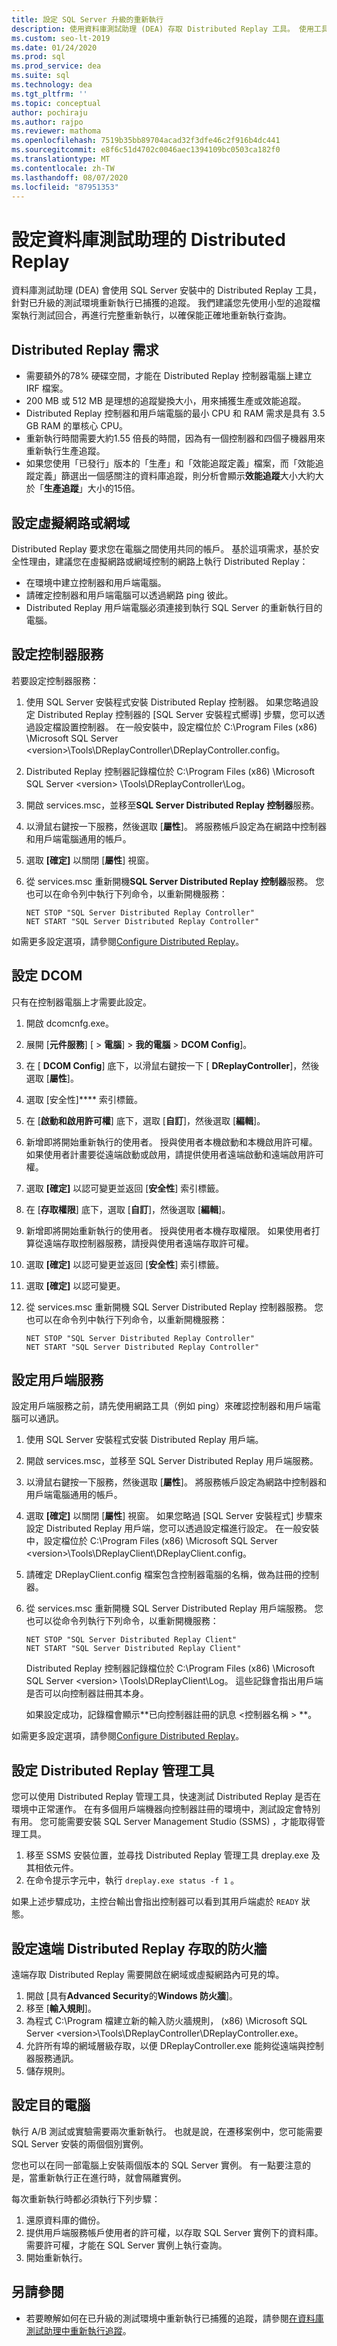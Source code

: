 ```yaml
---
title: 設定 SQL Server 升級的重新執行
description: 使用資料庫測試助理 (DEA) 存取 Distributed Replay 工具。 使用工具，針對已升級的測試環境重新執行已捕獲的追蹤。
ms.custom: seo-lt-2019
ms.date: 01/24/2020
ms.prod: sql
ms.prod_service: dea
ms.suite: sql
ms.technology: dea
ms.tgt_pltfrm: ''
ms.topic: conceptual
author: pochiraju
ms.author: rajpo
ms.reviewer: mathoma
ms.openlocfilehash: 7519b35bb89704acad32f3dfe46c2f916b4dc441
ms.sourcegitcommit: e8f6c51d4702c0046aec1394109bc0503ca182f0
ms.translationtype: MT
ms.contentlocale: zh-TW
ms.lasthandoff: 08/07/2020
ms.locfileid: "87951353"
---
```

# <a name="configure-distributed-replay-for-database-experimentation-assistant"></a>設定資料庫測試助理的 Distributed Replay

資料庫測試助理 (DEA) 會使用 SQL Server 安裝中的 Distributed Replay 工具，針對已升級的測試環境重新執行已捕獲的追蹤。 我們建議您先使用小型的追蹤檔案執行測試回合，再進行完整重新執行，以確保能正確地重新執行查詢。

## <a name="distributed-replay-requirements"></a>Distributed Replay 需求

- 需要額外的78% 硬碟空間，才能在 Distributed Replay 控制器電腦上建立 IRF 檔案。
- 200 MB 或 512 MB 是理想的追蹤變換大小，用來捕獲生產或效能追蹤。
- Distributed Replay 控制器和用戶端電腦的最小 CPU 和 RAM 需求是具有 3.5 GB RAM 的單核心 CPU。
- 重新執行時間需要大約1.55 倍長的時間，因為有一個控制器和四個子機器用來重新執行生產追蹤。
- 如果您使用「已發行」版本的「生產」和「效能追蹤定義」檔案，而「效能追蹤定義」篩選出一個感關注的資料庫追蹤，則分析會顯示**效能追蹤**大小大約大於「**生產追蹤**」大小的15倍。

## <a name="set-up-a-virtual-network-or-domain"></a>設定虛擬網路或網域

Distributed Replay 要求您在電腦之間使用共同的帳戶。 基於這項需求，基於安全性理由，建議您在虛擬網路或網域控制的網路上執行 Distributed Replay：

- 在環境中建立控制器和用戶端電腦。
- 請確定控制器和用戶端電腦可以透過網路 ping 彼此。
- Distributed Replay 用戶端電腦必須連接到執行 SQL Server 的重新執行目的電腦。

## <a name="set-up-the-controller-service"></a>設定控制器服務

若要設定控制器服務：

1. 使用 SQL Server 安裝程式安裝 Distributed Replay 控制器。 如果您略過設定 Distributed Replay 控制器的 [SQL Server 安裝程式嚮導] 步驟，您可以透過設定檔設置控制器。 在一般安裝中，設定檔位於 C:\Program Files (x86) \Microsoft SQL Server \<version\>\Tools\DReplayController\DReplayController.config。
2. Distributed Replay 控制器記錄檔位於 C:\Program Files (x86) \Microsoft SQL Server \<version\> \Tools\DReplayController\Log。
3. 開啟 services.msc，並移至**SQL Server Distributed Replay 控制器**服務。
4. 以滑鼠右鍵按一下服務，然後選取 [**屬性**]。 將服務帳戶設定為在網路中控制器和用戶端電腦通用的帳戶。
5. 選取 **[確定]** 以關閉 [**屬性**] 視窗。
6. 從 services.msc 重新開機**SQL Server Distributed Replay 控制器**服務。 您也可以在命令列中執行下列命令，以重新開機服務：

   `NET STOP "SQL Server Distributed Replay Controller"`</br>
   `NET START "SQL Server Distributed Replay Controller"`

如需更多設定選項，請參閱[Configure Distributed Replay](https://docs.microsoft.com/sql/tools/distributed-replay/configure-distributed-replay)。

## <a name="configure-dcom"></a>設定 DCOM

只有在控制器電腦上才需要此設定。

1. 開啟 dcomcnfg.exe。
2. 展開 [**元件服務**] [  >  **電腦**]  >  **我的電腦**  >  **DCOM Config**]。
3. 在 [ **DCOM Config**] 底下，以滑鼠右鍵按一下 [ **DReplayController**]，然後選取 [**屬性**]。
4. 選取 [安全性]**** 索引標籤。
5. 在 [**啟動和啟用許可權**] 底下，選取 [**自訂**]，然後選取 [**編輯**]。
6. 新增即將開始重新執行的使用者。 授與使用者本機啟動和本機啟用許可權。 如果使用者計畫要從遠端啟動或啟用，請提供使用者遠端啟動和遠端啟用許可權。
7. 選取 **[確定]** 以認可變更並返回 [**安全性**] 索引標籤。
8. 在 [**存取權限**] 底下，選取 [**自訂**]，然後選取 [**編輯**]。
9. 新增即將開始重新執行的使用者。 授與使用者本機存取權限。 如果使用者打算從遠端存取控制器服務，請授與使用者遠端存取許可權。
10. 選取 **[確定]** 以認可變更並返回 [**安全性**] 索引標籤。
11. 選取 **[確定]** 以認可變更。
12. 從 services.msc 重新開機 SQL Server Distributed Replay 控制器服務。 您也可以在命令列中執行下列命令，以重新開機服務：

    `NET STOP "SQL Server Distributed Replay Controller"`</br>
    `NET START "SQL Server Distributed Replay Controller"`

## <a name="set-up-the-client-service"></a>設定用戶端服務

設定用戶端服務之前，請先使用網路工具（例如 ping）來確認控制器和用戶端電腦可以通訊。

1. 使用 SQL Server 安裝程式安裝 Distributed Replay 用戶端。
2. 開啟 services.msc，並移至 SQL Server Distributed Replay 用戶端服務。
3. 以滑鼠右鍵按一下服務，然後選取 [**屬性**]。 將服務帳戶設定為網路中控制器和用戶端電腦通用的帳戶。
4. 選取 **[確定]** 以關閉 [**屬性**] 視窗。 如果您略過 [SQL Server 安裝程式] 步驟來設定 Distributed Replay 用戶端，您可以透過設定檔進行設定。 在一般安裝中，設定檔位於 C:\Program Files (x86) \Microsoft SQL Server \<version\>\Tools\DReplayClient\DReplayClient.config。
5. 請確定 DReplayClient.config 檔案包含控制器電腦的名稱，做為註冊的控制器。
6. 從 services.msc 重新開機 SQL Server Distributed Replay 用戶端服務。 您也可以從命令列執行下列命令，以重新開機服務：

    `NET STOP "SQL Server Distributed Replay Client"`</br>
    `NET START "SQL Server Distributed Replay Client"`

    Distributed Replay 控制器記錄檔位於 C:\Program Files (x86) \Microsoft SQL Server \<version\> \Tools\DReplayClient\Log。 這些記錄會指出用戶端是否可以向控制器註冊其本身。

    如果設定成功，記錄檔會顯示**已向控制器註冊的訊息 <控制器名稱 \> **。

如需更多設定選項，請參閱[Configure Distributed Replay](https://docs.microsoft.com/sql/tools/distributed-replay/configure-distributed-replay)。

## <a name="set-up-distributed-replay-administration-tools"></a>設定 Distributed Replay 管理工具

您可以使用 Distributed Replay 管理工具，快速測試 Distributed Replay 是否在環境中正常運作。 在有多個用戶端機器向控制器註冊的環境中，測試設定會特別有用。 您可能需要安裝 SQL Server Management Studio (SSMS) ，才能取得管理工具。

1. 移至 SSMS 安裝位置，並尋找 Distributed Replay 管理工具 dreplay.exe 及其相依元件。
2. 在命令提示字元中，執行 `dreplay.exe status -f 1` 。

如果上述步驟成功，主控台輸出會指出控制器可以看到其用戶端處於 `READY` 狀態。

## <a name="configure-the-firewall-for-remote-distributed-replay-access"></a>設定遠端 Distributed Replay 存取的防火牆

遠端存取 Distributed Replay 需要開啟在網域或虛擬網路內可見的埠。

1. 開啟 [具有**Advanced Security**的**Windows 防火牆**]。
2. 移至 [**輸入規則**]。
3. 為程式 C:\Program 檔建立新的輸入防火牆規則， (x86) \Microsoft SQL Server \<version\>\Tools\DReplayController\DReplayController.exe。
4. 允許所有埠的網域層級存取，以便 DReplayController.exe 能夠從遠端與控制器服務通訊。
5. 儲存規則。

## <a name="set-up-target-computers"></a>設定目的電腦

執行 A/B 測試或實驗需要兩次重新執行。 也就是說，在遷移案例中，您可能需要 SQL Server 安裝的兩個個別實例。

您也可以在同一部電腦上安裝兩個版本的 SQL Server 實例。 有一點要注意的是，當重新執行正在進行時，就會隔離實例。

每次重新執行時都必須執行下列步驟：

1. 還原資料庫的備份。
2. 提供用戶端服務帳戶使用者的許可權，以存取 SQL Server 實例下的資料庫。 需要許可權，才能在 SQL Server 實例上執行查詢。
3. 開始重新執行。

## <a name="see-also"></a>另請參閱

- 若要瞭解如何在已升級的測試環境中重新執行已捕獲的追蹤，請參閱[在資料庫測試助理中重新執行追蹤](database-experimentation-assistant-replay-trace.md)。
